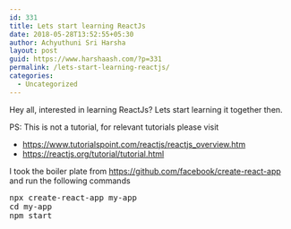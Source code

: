 ```yaml
---
id: 331
title: Lets start learning ReactJs
date: 2018-05-28T13:52:55+05:30
author: Achyuthuni Sri Harsha
layout: post
guid: https://www.harshaash.com/?p=331
permalink: /lets-start-learning-reactjs/
categories:
  - Uncategorized
---
```

Hey all, interested in learning ReactJs? Lets start learning it together then.

PS: This is not a tutorial, for relevant tutorials please visit

  * https://www.tutorialspoint.com/reactjs/reactjs_overview.htm
  * https://reactjs.org/tutorial/tutorial.html

I took the boiler plate from https://github.com/facebook/create-react-app and run the following commands

<pre>npx create-react-app my-app
<span class="pl-c1">cd</span> my-app
npm start</pre>